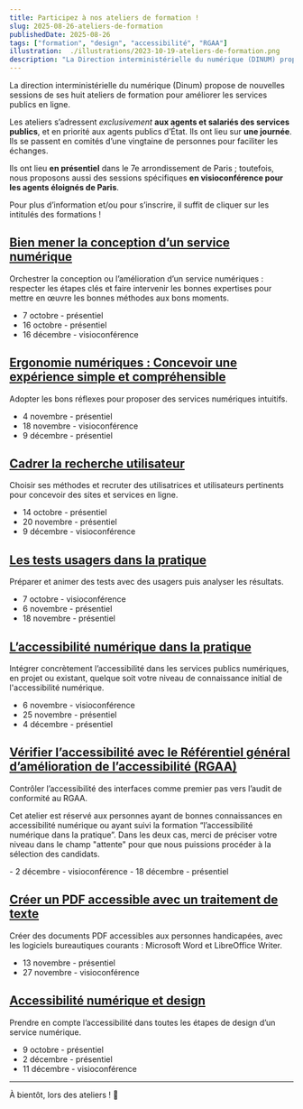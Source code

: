 ```yaml
---
title: Participez à nos ateliers de formation !
slug: 2025-08-26-ateliers-de-formation
publishedDate: 2025-08-26
tags: ["formation", "design", "accessibilité", "RGAA"]
illustration:  ./illustrations/2023-10-19-ateliers-de-formation.png
description: "La Direction interministérielle du numérique (DINUM) propose, à partir d’octobre, de nouvelles sessions de ses huit ateliers de formation sur le design, la recherche utilisateur, l'accessibilité pour aider les agents à améliorer les services publics en ligne."
---
```


<p class="fr-text--lead">La direction interministérielle du numérique (Dinum) propose de nouvelles sessions de ses huit ateliers de formation pour améliorer les services publics en ligne.</p>
<p>Les ateliers s’adressent <em>exclusivement</em> <strong>aux agents et salariés des services publics</strong>, et en priorité aux agents publics d’État. Ils ont lieu sur <strong>une journée</strong>. Ils se passent en comités d’une vingtaine de personnes pour faciliter les échanges.</p> 
<p>Ils ont lieu <strong>en présentiel</strong> dans le 7e arrondissement de Paris&nbsp;; toutefois, nous proposons aussi des sessions spécifiques <strong>en visioconférence pour les agents éloignés de Paris</strong>.</p>
<p>Pour plus d’information et/ou pour s’inscrire, il suffit de cliquer sur les intitulés des formations&nbsp;!</p>

<h2 class="fr-mt-4w fr-h6"><a href="/formations/design/atelier-mener-conception/">Bien mener la conception d’un service numérique</a></h2>

Orchestrer la conception ou l’amélioration d’un service numériques&nbsp;: respecter les étapes clés et faire intervenir les bonnes expertises pour mettre en œuvre les bonnes méthodes aux bons moments.
- 7 octobre - présentiel
- 16 octobre - présentiel
- 16 décembre - visioconférence
  
<h2 class="fr-mt-4w fr-h6"><a href="/formations/design/atelier-ergonomie/">Ergonomie numériques&nbsp;: Concevoir une expérience simple et compréhensible</a></h2>

Adopter les bons réflexes pour proposer des services numériques intuitifs.
- 4 novembre - présentiel
- 18 novembre - visioconférence
- 9 décembre - présentiel

<h2 class="fr-mt-4w fr-h6"><a href="/formations/recherche-utilisateur/atelier-cadrer-recherche-utilisateur/">Cadrer la recherche utilisateur</a></h2>

Choisir ses méthodes et recruter des utilisatrices et utilisateurs pertinents pour concevoir des sites et services en ligne.
- 14 octobre - présentiel
- 20 novembre - présentiel
- 9 décembre - visioconférence

<h2 class="fr-mt-4w fr-h6"><a href="/formations/recherche-utilisateur/atelier-test-usager/">Les tests usagers dans la pratique</a></h2>

Préparer et animer des tests avec des usagers puis analyser les résultats.
- 7 octobre - visioconférence
- 6 novembre - présentiel
- 18 novembre - présentiel

<h2 class="fr-mt-4w fr-h6"><a href="/formations/accessibilite/atelier-accessibilite-pratique/">L’accessibilité numérique dans la pratique</a></h2>

Intégrer concrètement l’accessibilité dans les services publics numériques, en projet ou existant, quelque soit votre niveau de connaissance initial de l'accessibilité numérique.
- 6 novembre - visioconférence
- 25 novembre - présentiel
- 4 décembre - présentiel

<h2 class="fr-mt-4w fr-h6"><a href="/formations/accessibilite/atelier-coder-accessible/">Vérifier l’accessibilité avec le Référentiel général d’amélioration de l’accessibilité (RGAA)</a></h2>

Contrôler l’accessibilité des interfaces comme premier pas vers l’audit de conformité au RGAA.
<div class="fr-callout fr-icon-information-line">
    <p class="fr-callout__text">Cet atelier est réservé aux personnes ayant de bonnes connaissances en accessibilité numérique ou ayant suivi la formation “l’accessibilité numérique dans la pratique”. Dans les deux cas, merci de préciser votre niveau dans le champ "attente" pour que nous puissions procéder à la sélection des candidats.</p>
</div>
- 2 décembre - visioconférence
- 18 décembre - présentiel

<h2 class="fr-mt-4w fr-h6"><a href="/formations/accessibilite/atelier-pdf-accessible/">Créer un PDF accessible avec un traitement de texte</a></h2>

Créer des documents PDF accessibles aux personnes handicapées, avec les logiciels bureautiques courants : Microsoft Word et LibreOffice Writer.
- 13 novembre - présentiel
- 27 novembre - visioconférence

<h2 class="fr-mt-4w fr-h6"><a href="/formations/accessibilite/atelier-accessibilite-designer/">Accessibilité numérique et design</a></h2>

Prendre en compte l’accessibilité dans toutes les étapes de design d’un service numérique.
- 9 octobre - présentiel
- 2 décembre - présentiel
- 11 décembre - visioconférence

<hr/>

À bientôt, lors des ateliers&nbsp;! <span aria-hidden="true">👋</span>

